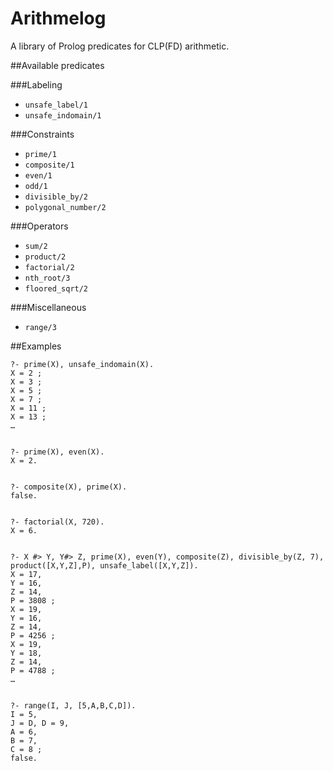 # Arithmelog
A library of Prolog predicates for CLP(FD) arithmetic.

##Available predicates

###Labeling

 - `unsafe_label/1`
 - `unsafe_indomain/1`
 
 ###Constraints
 
 - `prime/1`
 - `composite/1`
 - `even/1`
 - `odd/1`
 - `divisible_by/2`
 - `polygonal_number/2`
 
 ###Operators
 
 - `sum/2`
 - `product/2`
 - `factorial/2`
 - `nth_root/3`
 - `floored_sqrt/2`
 
 ###Miscellaneous
 
 - `range/3`
 

##Examples

    ?- prime(X), unsafe_indomain(X).
    X = 2 ;
    X = 3 ;
    X = 5 ;
    X = 7 ;
    X = 11 ;
    X = 13 ;
    …
    
    
    ?- prime(X), even(X).
    X = 2.


    ?- composite(X), prime(X).
    false.
    
    
    ?- factorial(X, 720).
    X = 6.


    ?- X #> Y, Y#> Z, prime(X), even(Y), composite(Z), divisible_by(Z, 7), product([X,Y,Z],P), unsafe_label([X,Y,Z]).
    X = 17,
    Y = 16,
    Z = 14,
    P = 3808 ;
    X = 19,
    Y = 16,
    Z = 14,
    P = 4256 ;
    X = 19,
    Y = 18,
    Z = 14,
    P = 4788 ;
    …


    ?- range(I, J, [5,A,B,C,D]).
    I = 5,
    J = D, D = 9,
    A = 6,
    B = 7,
    C = 8 ;
    false.

